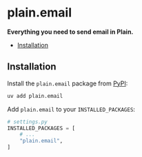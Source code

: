 # plain.email

**Everything you need to send email in Plain.**

- [Installation](#installation)

## Installation

Install the `plain.email` package from [PyPI](https://pypi.org/project/plain.email/):

```bash
uv add plain.email
```

Add `plain.email` to your `INSTALLED_PACKAGES`:

```python
# settings.py
INSTALLED_PACKAGES = [
    # ...
    "plain.email",
]
```
